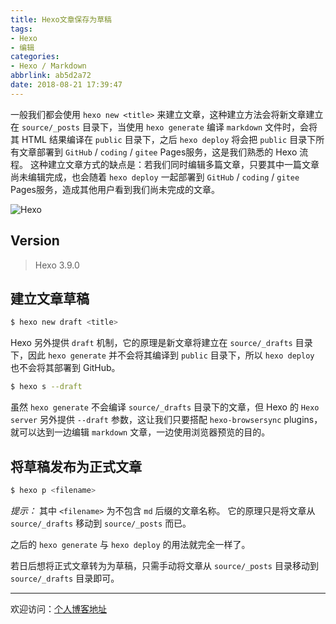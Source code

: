 ```yaml
---
title: Hexo文章保存为草稿
tags:
- Hexo
- 编辑
categories:
- Hexo / Markdown
abbrlink: ab5d2a72
date: 2018-08-21 17:39:47
---
```



一般我们都会使用 `hexo new <title>` 来建立文章，这种建立方法会将新文章建立在 `source/_posts` 目录下，当使用 `hexo generate` 编译 `markdown` 文件时，会将其 HTML 结果编译在 `public` 目录下，之后 `hexo deploy` 将会把 `public` 目录下所有文章部署到 `GitHub` / `coding` / `gitee` Pages服务，这是我们熟悉的 Hexo 流程。
这种建立文章方式的缺点是：若我们同时编辑多篇文章，只要其中一篇文章尚未编辑完成，也会随着 `hexo deploy` 一起部署到 `GitHub` / `coding` / `gitee` Pages服务，造成其他用户看到我们尚未完成的文章。

![Hexo](https://tiven.cn/static/img/img-hexo-01-5TwdLC0wrlKqSGCoFVmIr.jpg)

<!-- more -->

## Version

> Hexo 3.9.0

## 建立文章草稿

```bash
$ hexo new draft <title>
```

Hexo 另外提供 `draft` 机制，它的原理是新文章将建立在 `source/_drafts` 目录下，因此 `hexo generate` 并不会将其编译到 `public` 目录下，所以 `hexo deploy` 也不会将其部署到 GitHub。

```bash
$ hexo s --draft
```

虽然 `hexo generate` 不会编译 `source/_drafts` 目录下的文章，但 Hexo 的 `Hexo server` 另外提供 `--draft` 参数，这让我们只要搭配 `hexo-browsersync` plugins，就可以达到一边编辑 `markdown` 文章，一边使用浏览器预览的目的。

## 将草稿发布为正式文章

```bash
$ hexo p <filename>
```

*提示：* 其中 `<filename>` 为不包含 `md` 后缀的文章名称。
它的原理只是将文章从 `source/_drafts` 移动到 `source/_posts` 而已。

之后的 `hexo generate` 与 `hexo deploy` 的用法就完全一样了。

若日后想将正式文章转为为草稿，只需手动将文章从 `source/_posts` 目录移动到 `source/_drafts` 目录即可。

---

欢迎访问：[个人博客地址](https://tiven.cn/p/ab5d2a72/ "天問博客")
